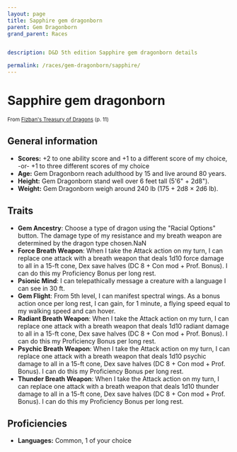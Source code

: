 ```yaml
---
layout: page
title: Sapphire gem dragonborn
parent: Gem Dragonborn
grand_parent: Races


description: D&D 5th edition Sapphire gem dragonborn details

permalink: /races/gem-dragonborn/sapphire/
---
```


# Sapphire gem dragonborn

<small>From <a target="_blank" href="https://dnd.wizards.com/products/treasury-dragons">Fizban's Treasury of Dragons</a> (p. 11)</small>


## General information

- **Scores:** +2 to one ability score and +1 to a different score of my choice, -or- +1 to three different scores of my choice
- **Age:** Gem Dragonborn reach adulthood by 15 and live around 80 years.
- **Height:** Gem Dragonborn stand well over 6 feet tall (5'6" + 2d8").
- **Weight:** Gem Dragonborn weigh around 240 lb (175 + 2d8 × 2d6 lb).

## Traits

- **Gem Ancestry**: Choose a type of dragon using the "Racial Options" button. The damage type of my resistance and my breath weapon are determined by the dragon type chosen.NaN
- **Force Breath Weapon**: When I take the Attack action on my turn, I can replace one attack with a breath weapon that deals 1d10 force damage to all in a 15-ft cone, Dex save halves (DC 8 + Con mod + Prof. Bonus). I can do this my Proficiency Bonus per long rest.
- **Psionic Mind**: I can telepathically message a creature with a language I can see in 30 ft.
- **Gem Flight**: From 5th level, I can manifest spectral wings. As a bonus action once per long rest, I can gain, for 1 minute, a flying speed equal to my walking speed and can hover.
- **Radiant Breath Weapon**: When I take the Attack action on my turn, I can replace one attack with a breath weapon that deals 1d10 radiant damage to all in a 15-ft cone, Dex save halves (DC 8 + Con mod + Prof. Bonus). I can do this my Proficiency Bonus per long rest.
- **Psychic Breath Weapon**: When I take the Attack action on my turn, I can replace one attack with a breath weapon that deals 1d10 psychic damage to all in a 15-ft cone, Dex save halves (DC 8 + Con mod + Prof. Bonus). I can do this my Proficiency Bonus per long rest.
- **Thunder Breath Weapon**: When I take the Attack action on my turn, I can replace one attack with a breath weapon that deals 1d10 thunder damage to all in a 15-ft cone, Dex save halves (DC 8 + Con mod + Prof. Bonus). I can do this my Proficiency Bonus per long rest.

## Proficiencies

- **Languages:** Common, 1 of your choice